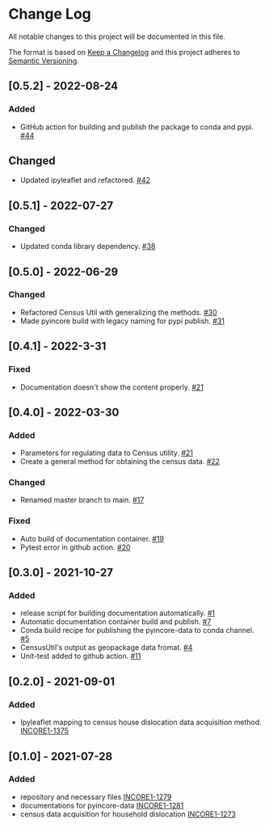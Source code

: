 # Change Log
All notable changes to this project will be documented in this file.

The format is based on [Keep a Changelog](http://keepachangelog.com/)
and this project adheres to [Semantic Versioning](http://semver.org/).

## [0.5.2] - 2022-08-24

### Added
- GitHub action for building and publish the package to conda and pypi. [#44](https://github.com/IN-CORE/pyincore-data/issues/44)

## Changed
- Updated ipyleaflet and refactored. [#42](https://github.com/IN-CORE/pyincore-data/issues/42)

## [0.5.1] - 2022-07-27

### Changed
- Updated conda library dependency. [#38](https://github.com/IN-CORE/pyincore-data/issues/38)

## [0.5.0] - 2022-06-29

### Changed
- Refactored Census Util with generalizing the methods. [#30](https://github.com/IN-CORE/pyincore-data/issues/30)
- Made pyincore build with legacy naming for pypi publish. [#31](https://github.com/IN-CORE/pyincore-data/issues/31)

## [0.4.1] - 2022-3-31

### Fixed
- Documentation doesn't show the content properly. [#21](https://github.com/IN-CORE/pyincore-data/issues/21)

## [0.4.0] - 2022-03-30 

### Added
- Parameters for regulating data to Census utility. [#21](https://github.com/IN-CORE/pyincore-data/issues/21)
- Create a general method for obtaining the census data. [#22](https://github.com/IN-CORE/pyincore-data/issues/22)

### Changed
- Renamed master branch to main. [#17](https://github.com/IN-CORE/pyincore-data/issues/17)

### Fixed
- Auto build of documentation container. [#19](https://github.com/IN-CORE/pyincore-data/issues/19)
- Pytest error in github action. [#20](https://github.com/IN-CORE/pyincore-data/issues/20)

## [0.3.0] - 2021-10-27

### Added
- release script for building documentation automatically. [#1](https://github.com/IN-CORE/pyincore-data/issues/1)
- Automatic documentation container build and publish. [#7](https://github.com/IN-CORE/pyincore-data/issues/7)
- Conda build recipe for publishing the pyincore-data to conda channel. [#5](https://github.com/IN-CORE/pyincore-data/issues/5)
- CensusUtil's output as geopackage data fromat. [#4](https://github.com/IN-CORE/pyincore-data/issues/4)
- Unit-test added to github action. [#11](https://github.com/IN-CORE/pyincore-data/issues/11)

## [0.2.0] - 2021-09-01

### Added
- Ipyleaflet mapping to census house dislocation data acquisition method. [INCORE1-1375](https://opensource.ncsa.illinois.edu/jira/browse/INCORE1-1375)

## [0.1.0] - 2021-07-28

### Added
- repository and necessary files [INCORE1-1279](https://opensource.ncsa.illinois.edu/jira/browse/INCORE1-1279)
- documentations for pyincore-data [INCORE1-1281](https://opensource.ncsa.illinois.edu/jira/browse/INCORE1-1281)
- census data acquisition for household dislocation [INCORE1-1273](https://opensource.ncsa.illinois.edu/jira/browse/INCORE1-1273)

